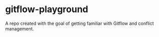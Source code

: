 # gitflow-playground

A repo created with the goal of getting familiar with Gitflow and conflict management.
